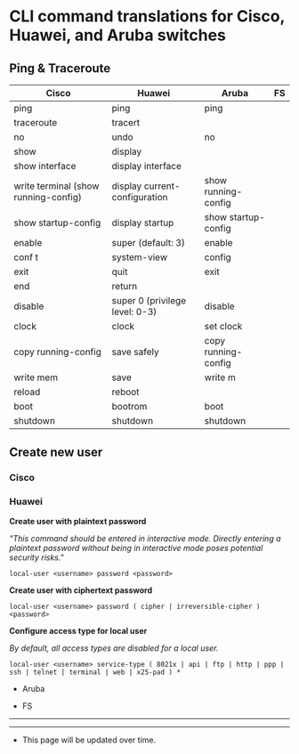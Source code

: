 # CLI command translations for Cisco, Huawei, and Aruba switches
## Ping & Traceroute
| Cisco                | Huawei                         | Aruba               | FS |
|----------------------|--------------------------------|---------------------|----|
| ping                 | ping                           | ping                |    |
| traceroute           | tracert                        |                     |    |
| no <command>         | undo <command>                 | no <command>        |    |
| show                 | display                        |                     |    |
| show interface       | display interface              |                     |    |
| write terminal (show running-config)  | display current-configuration  | show running-config |    |
| show startup-config  | display startup                | show startup-config |    |
| enable               | super (default: 3)             | enable              |    |
| conf t               | system-view                    | config              |    |
| exit                 | quit                           | exit                |    |
| end                  | return                         |                     |    |
| disable              | super 0 (privilege level: 0-3) | disable             |    |
| clock                | clock                          | set clock           |    |
| copy running-config  | save safely                    | copy running-config |    |
| write mem            | save                           | write m             |    |
| reload               | reboot                         |   |    |
| boot                 | bootrom                        | boot      |    |
| shutdown             | shutdown                       | shutdown  |    |

## Create new user
### Cisco

### Huawei
**Create user with plaintext password**

*"This command should be entered in interactive mode. Directly entering a plaintext password without being in interactive mode poses potential security risks."*

```local-user <username> password <password>```

**Create user with ciphertext password**

```local-user <username> password ( cipher | irreversible-cipher ) <password>```

**Configure access type for local user**

*By default, all access types are disabled for a local user.*

```local-user <username> service-type ( 8021x | api | ftp | http | ppp | ssh | telnet | terminal | web | x25-pad ) *```

- Aruba

- FS

---

---

* This page will be updated over time.
